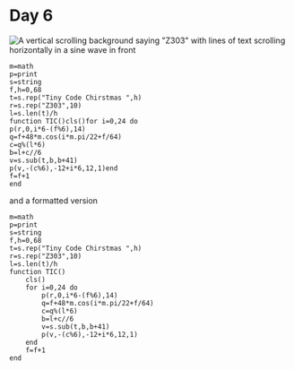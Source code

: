 # Day 6
![A vertical scrolling background saying "Z303" with lines of text scrolling horizontally in a sine wave in front](./day06.gif)
```
m=math
p=print
s=string
f,h=0,68
t=s.rep("Tiny Code Chirstmas ",h)
r=s.rep("Z303",10)
l=s.len(t)/h
function TIC()cls()for i=0,24 do
p(r,0,i*6-(f%6),14)
q=f+48*m.cos(i*m.pi/22+f/64)
c=q%(l*6)
b=l+c//6
v=s.sub(t,b,b+41)
p(v,-(c%6),-12+i*6,12,1)end
f=f+1
end
```

and a formatted version

```
m=math
p=print
s=string
f,h=0,68
t=s.rep("Tiny Code Chirstmas ",h)
r=s.rep("Z303",10)
l=s.len(t)/h
function TIC()
    cls()
    for i=0,24 do
        p(r,0,i*6-(f%6),14)
        q=f+48*m.cos(i*m.pi/22+f/64)
        c=q%(l*6)
        b=l+c//6
        v=s.sub(t,b,b+41)
        p(v,-(c%6),-12+i*6,12,1)
    end
    f=f+1
end
```